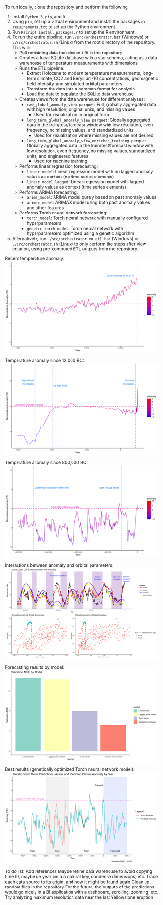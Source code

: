 To run locally, clone the repository and perform the following:
1. Install `Python 3`, `pip`, and `R`
2. Using `pip`, set up a virtual environment and install the packages in `requirements.txt` to set up the Python environment.
3. Run `Rscript install_packages.r` to set up the R environment.
4. To run the entire pipeline, run `./src/orchestrator.bat` (Windows) or `./src/orchestrator.sh` (Linux) from the root directory of the repository. This will:
    - Pull remaining data that doesn't fit in the repository
    - Creates a local SQLite database with a star schema, acting as a data warehouse of temperature measurements with dimensions
    - Runs the ETL pipeline:
        - Extract Holocene to modern temperature measurements, long-term climate, CO2 and Beryllium-10 concentrations, geomagnetic field intensity, and simulated orbital parameters
        - Transform the data into a common format for analysis
        - Load the data to populate the SQLite data warehouse
    - Creates views from the data warehouse for different analyses:
        - `raw_global_anomaly_view.parquet`: Full, globally aggregated data with high resolution, original units, and missing values
            - Used for visualization in original form
        - `long_term_global_anomaly_view.parquet`: Globally aggregated data in the train/test/forecast window with low resolution, even frequency, no missing values, and standardized units
            - Used for visualization where missing values are not desired
        - `long_term_global_anomaly_view_enriched_training.parquet`: Globally aggregated data in the train/test/forecast window with low resolution, even frequency, no missing values, standardized units, and engineered features
            - Used for machine learning
    - Performs linear regression forecasting:
        - `linear_model`: Linear regression model with no lagged anomaly values as context (no time series elements)
        - `linear_model_lagged`: Linear regression model with lagged anomaly values as context (time series elements)
    - Performs ARIMA forecasting:
        - `arima_model`: ARIMA model purely based on past anomaly values
        - `arimax_model`: ARIMAX model using both past anomaly values and other features
    - Performs Torch neural network forecasting:
        - `torch_model`: Torch neural network with manually configured hyperparameters
        - `genetic_torch_model`: Torch neural network with hyperparameters optimized using a genetic algorithm
5. Alternatively, run `./src/orchestrator_no_etl.bat` (Windows) or `./src/orchestrator.sh` (Linux) to only perform the steps after view creation, using pre-computed ETL outputs from the repository.

Recent temperature anomaly:
![Recent Temperature Anomaly](Outputs/modern_temperature_anomaly.png)

Temperature anomaly since 12,000 BC:
![Since Ice Age Temperature Anomaly](Outputs/since_ice_age_temperature_anomaly.png)

Temperature anomaly since 800,000 BC:
![Long Term Temperature Anomaly](Outputs/long_term_temperature_anomaly.png)

Interactions between anomaly and orbital parameters:
![Orbital parameters interactions](Outputs/orbital_parameters_glacial_cycles_trends.png)

Forecasting results by model:
![Forecasting results](Outputs/validation_mse_by_model.png)

Best results (genetically optimized Torch neural network model):
![Genetic torch model predictions](Outputs/genetic_torch_model_predictions.png)

To do list:
Add references
Maybe refine data warehouse to avoid copying time ID, maybe ue year bin a a natural key, condense dimensions, etc.
Trace each data source to its origin, and how it might be found again
Clean up random files in the repository
For the future, the outputs of the predictions would go nicely in a BI application with a dashboard, scrolling, zooming, etc.
Try analyzing maximum resolution data near the last Yellowstone eruption
